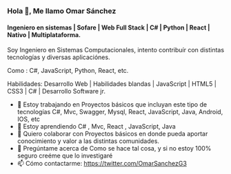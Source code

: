 ### Hola 👋, Me llamo Omar Sánchez
#### Ingeniero en sistemas | Sofare | Web Full Stack | C#  |  Python  | React | Nativo | Multiplataforma.
Soy Ingeniero en Sistemas Computacionales, intento contribuír con distintas tecnologías y diversas aplicaciónes.

Como : C#, JavaScript, Python, React, etc.



Habilidades: Desarrollo Web | Habilidades blandas | JavaScript | HTML5 | CSS3 | C# | Desarrollo Software jr.

- 🔭 Estoy trabajando en Proyectos básicos que incluyan este tipo de tecnologías C#, Mvc, Swagger, Mysql, React, JavaScript, Java, Android, IOS, etc 
- 🌱 Estoy aprendiendo C# , Mvc, React , JavaScript, Java 
- 👯 Quiero colaborar con Proyectos básicos en donde pueda aportar conocimiento y valor a las distintas comunidades. 
- 💬 Pregúntame acerca de Como se hace tal cosa, y si no estoy 100% seguro creéme que lo investigaré 
- 📫 Cómo contactarme: https://twitter.com/OmarSanchezG3 
